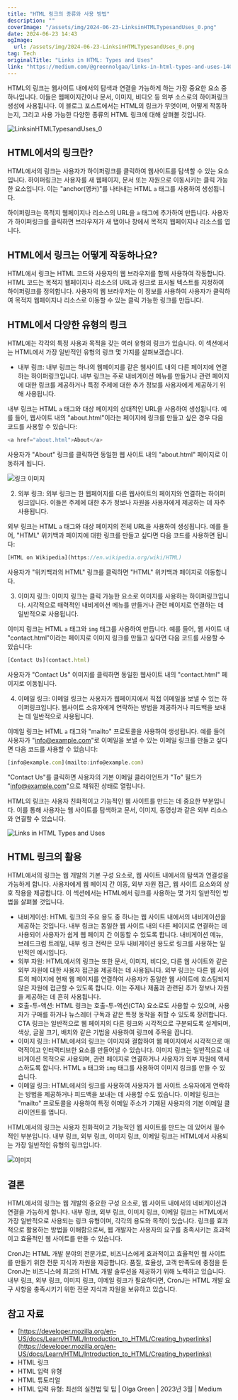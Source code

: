 ```yaml
---
title: "HTML 링크의 종류와 사용 방법"
description: ""
coverImage: "/assets/img/2024-06-23-LinksinHTMLTypesandUses_0.png"
date: 2024-06-23 14:43
ogImage: 
  url: /assets/img/2024-06-23-LinksinHTMLTypesandUses_0.png
tag: Tech
originalTitle: "Links in HTML: Types and Uses"
link: "https://medium.com/@greennolgaa/links-in-html-types-and-uses-1406153a6da5"
---
```



HTML의 링크는 웹사이트 내에서의 탐색과 연결을 가능하게 하는 가장 중요한 요소 중 하나입니다. 이들은 웹페이지간이나 문서, 이미지, 비디오 등 외부 소스로의 하이퍼링크 생성에 사용됩니다. 이 블로그 포스트에서는 HTML의 링크가 무엇이며, 어떻게 작동하는지, 그리고 사용 가능한 다양한 종류의 HTML 링크에 대해 살펴볼 것입니다.

![LinksinHTMLTypesandUses_0](/assets/img/2024-06-23-LinksinHTMLTypesandUses_0.png)

## HTML에서의 링크란?

HTML에서의 링크는 사용자가 하이퍼링크를 클릭하여 웹사이트를 탐색할 수 있는 요소입니다. 하이퍼링크는 사용자를 새 웹페이지, 문서 또는 자원으로 이동시키는 클릭 가능한 요소입니다. 이는 "anchor(앵커)"를 나타내는 HTML `a` 태그를 사용하여 생성됩니다.

<div class="content-ad"></div>

하이퍼링크는 목적지 웹페이지나 리소스의 URL을 `a` 태그에 추가하여 만듭니다. 사용자가 하이퍼링크를 클릭하면 브라우저가 새 탭이나 창에서 목적지 웹페이지나 리소스를 엽니다.

## HTML에서 링크는 어떻게 작동하나요?

HTML에서 링크는 HTML 코드와 사용자의 웹 브라우저를 함께 사용하여 작동합니다. HTML 코드는 목적지 웹페이지나 리소스의 URL과 링크로 표시될 텍스트를 지정하여 하이퍼링크를 정의합니다. 사용자의 웹 브라우저는 이 정보를 사용하여 사용자가 클릭하여 목적지 웹페이지나 리소스로 이동할 수 있는 클릭 가능한 링크를 만듭니다.

## HTML에서 다양한 유형의 링크

<div class="content-ad"></div>

HTML에는 각각의 특정 사용과 목적을 갖는 여러 유형의 링크가 있습니다. 이 섹션에서는 HTML에서 가장 일반적인 유형의 링크 몇 가지를 살펴보겠습니다.

- 내부 링크: 내부 링크는 하나의 웹페이지를 같은 웹사이트 내의 다른 페이지에 연결하는 하이퍼링크입니다. 내부 링크는 주로 내비게이션 메뉴를 만들거나 관련 페이지에 대한 링크를 제공하거나 특정 주제에 대한 추가 정보를 사용자에게 제공하기 위해 사용됩니다.

내부 링크는 HTML `a` 태그와 대상 페이지의 상대적인 URL을 사용하여 생성됩니다. 예를 들어, 웹사이트 내의 "about.html"이라는 페이지에 링크를 만들고 싶은 경우 다음 코드를 사용할 수 있습니다:

```js
<a href="about.html">About</a>
```

<div class="content-ad"></div>

사용자가 "About" 링크를 클릭하면 동일한 웹 사이트 내의 "about.html" 페이지로 이동하게 됩니다.

![링크 이미지](/assets/img/2024-06-23-LinksinHTMLTypesandUses_1.png)

2. 외부 링크: 외부 링크는 한 웹페이지를 다른 웹사이트의 페이지와 연결하는 하이퍼링크입니다. 이들은 주제에 대한 추가 정보나 자원을 사용자에게 제공하는 데 자주 사용됩니다.

외부 링크는 HTML `a` 태그와 대상 페이지의 전체 URL을 사용하여 생성됩니다. 예를 들어, "HTML" 위키백과 페이지에 대한 링크를 만들고 싶다면 다음 코드를 사용하면 됩니다:

<div class="content-ad"></div>

```js
[HTML on Wikipedia](https://en.wikipedia.org/wiki/HTML)
```

사용자가 "위키백과의 HTML" 링크를 클릭하면 "HTML" 위키백과 페이지로 이동합니다.

3. 이미지 링크: 이미지 링크는 클릭 가능한 요소로 이미지를 사용하는 하이퍼링크입니다. 시각적으로 매력적인 내비게이션 메뉴를 만들거나 관련 페이지로 연결하는 데 일반적으로 사용됩니다.

이미지 링크는 HTML `a` 태그와 `img` 태그를 사용하여 만듭니다. 예를 들어, 웹 사이트 내 "contact.html"이라는 페이지로 이미지 링크를 만들고 싶다면 다음 코드를 사용할 수 있습니다:


<div class="content-ad"></div>

```js
[Contact Us](contact.html)
```

사용자가 "Contact Us" 이미지를 클릭하면 동일한 웹사이트 내의 "contact.html" 페이지로 이동됩니다.

4. 이메일 링크: 이메일 링크는 사용자가 웹페이지에서 직접 이메일을 보낼 수 있는 하이퍼링크입니다. 웹사이트 소유자에게 연락하는 방법을 제공하거나 피드백을 보내는 데 일반적으로 사용됩니다.

이메일 링크는 HTML `a` 태그와 "mailto" 프로토콜을 사용하여 생성됩니다. 예를 들어 사용자가 "info@example.com"로 이메일을 보낼 수 있는 이메일 링크를 만들고 싶다면 다음 코드를 사용할 수 있습니다:

<div class="content-ad"></div>

```js
[info@example.com](mailto:info@example.com)
```

"Contact Us"를 클릭하면 사용자의 기본 이메일 클라이언트가 "To" 필드가 "info@example.com"으로 채워진 상태로 열립니다.

HTML의 링크는 사용자 친화적이고 기능적인 웹 사이트를 만드는 데 중요한 부분입니다. 이를 통해 사용자는 웹 사이트를 탐색하고 문서, 이미지, 동영상과 같은 외부 리소스와 연결할 수 있습니다.

![Links in HTML Types and Uses](/assets/img/2024-06-23-LinksinHTMLTypesandUses_2.png)


<div class="content-ad"></div>

## HTML 링크의 활용

HTML에서의 링크는 웹 개발의 기본 구성 요소로, 웹 사이트 내에서의 탐색과 연결성을 가능하게 합니다. 사용자에게 웹 페이지 간 이동, 외부 자원 접근, 웹 사이트 요소와의 상호 작용을 제공합니다. 이 섹션에서는 HTML에서 링크를 사용하는 몇 가지 일반적인 방법을 살펴볼 것입니다.

- 내비게이션: HTML 링크의 주요 용도 중 하나는 웹 사이트 내에서의 내비게이션을 제공하는 것입니다. 내부 링크는 동일한 웹 사이트 내의 다른 페이지로 연결하는 데 사용되어 사용자가 쉽게 웹 페이지 간 이동할 수 있도록 합니다. 내비게이션 메뉴, 브레드크럼 트레일, 내부 링크 전략은 모두 내비게이션 용도로 링크를 사용하는 일반적인 예시입니다.
- 외부 자원: HTML에서의 링크는 또한 문서, 이미지, 비디오, 다른 웹 사이트와 같은 외부 자원에 대한 사용자 접근을 제공하는 데 사용됩니다. 외부 링크는 다른 웹 사이트의 페이지에 현재 웹 페이지를 연결하여 사용자가 동일한 웹 사이트에 호스팅되지 않은 자원에 접근할 수 있도록 합니다. 이는 주제나 제품과 관련된 추가 정보나 자원을 제공하는 데 흔히 사용됩니다.
- 호출-투-액션: HTML 링크는 호출-투-액션(CTA) 요소로도 사용할 수 있으며, 사용자가 구매를 하거나 뉴스레터 구독과 같은 특정 동작을 취할 수 있도록 장려합니다. CTA 링크는 일반적으로 웹 페이지의 다른 링크와 시각적으로 구분되도록 설계되며, 색상, 글꼴 크기, 배치와 같은 기법을 사용하여 링크에 주목을 끕니다.
- 이미지 링크: HTML에서의 링크는 이미지와 결합하여 웹 페이지에서 시각적으로 매력적이고 인터랙티브한 요소를 만들어낼 수 있습니다. 이미지 링크는 일반적으로 내비게이션 목적으로 사용되며, 관련 페이지로 연결하거나 사용자가 외부 자원에 액세스하도록 합니다. HTML `a` 태그와 `img` 태그를 사용하여 이미지 링크를 만들 수 있습니다.
- 이메일 링크: HTML에서의 링크를 사용하여 사용자가 웹 사이트 소유자에게 연락하는 방법을 제공하거나 피드백을 보내는 데 사용할 수도 있습니다. 이메일 링크는 "mailto" 프로토콜을 사용하여 특정 이메일 주소가 기재된 사용자의 기본 이메일 클라이언트를 엽니다.

HTML에서의 링크는 사용자 친화적이고 기능적인 웹 사이트를 만드는 데 있어서 필수적인 부분입니다. 내부 링크, 외부 링크, 이미지 링크, 이메일 링크는 HTML에서 사용되는 가장 일반적인 유형의 링크입니다.

<div class="content-ad"></div>

![이미지](/assets/img/2024-06-23-LinksinHTMLTypesandUses_3.png)

## 결론

HTML에서의 링크는 웹 개발의 중요한 구성 요소로, 웹 사이트 내에서의 네비게이션과 연결을 가능하게 합니다. 내부 링크, 외부 링크, 이미지 링크, 이메일 링크는 HTML에서 가장 일반적으로 사용되는 링크 유형이며, 각각의 용도와 목적이 있습니다. 링크를 효과적으로 활용하는 방법을 이해함으로써, 웹 개발자는 사용자의 요구를 충족시키는 효과적이고 효율적인 웹 사이트를 만들 수 있습니다.

CronJ는 HTML 개발 분야의 전문가로, 비즈니스에게 효과적이고 효율적인 웹 사이트를 만들기 위한 전문 지식과 자원을 제공합니다. 품질, 효율성, 고객 만족도에 중점을 둔 CronJ는 비즈니스에 최고의 HTML 개발 솔루션을 제공하기 위해 노력하고 있습니다. 내부 링크, 외부 링크, 이미지 링크, 이메일 링크가 필요하다면, CronJ는 HTML 개발 요구 사항을 충족시키기 위한 전문 지식과 자원을 보유하고 있습니다.

<div class="content-ad"></div>

## 참고 자료

- [https://developer.mozilla.org/en-US/docs/Learn/HTML/Introduction_to_HTML/Creating_hyperlinks](https://developer.mozilla.org/en-US/docs/Learn/HTML/Introduction_to_HTML/Creating_hyperlinks)
- HTML 링크
- HTML 입력 유형
- HTML 튜토리얼
- HTML 입력 유형: 최선의 실천법 및 팁 | Olga Green | 2023년 3월 | Medium